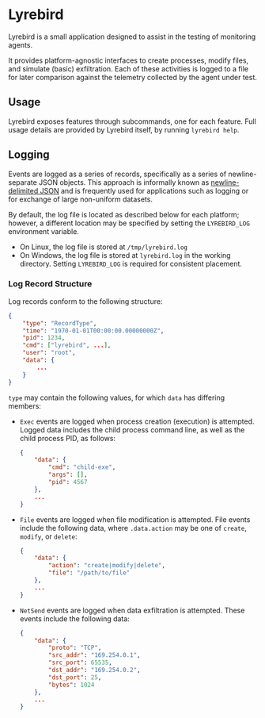 Lyrebird
========

Lyrebird is a small application designed to assist in the testing of
monitoring agents.

It provides platform-agnostic interfaces to create processes, modify
files, and simulate (basic) exfiltration. Each of these activities is
logged to a file for later comparison against the telemetry collected
by the agent under test.

## Usage

Lyrebird exposes features through subcommands, one for each feature.
Full usage details are provided by Lyrebird itself, by running
`lyrebird help`.

## Logging

Events are logged as a series of records, specifically as a series of
newline-separate JSON objects. This approach is informally known as
[newline-delimited JSON](http://ndjson.org/) and is frequently used
for applications such as logging or for exchange of large non-uniform
datasets.

By default, the log file is located as described below for each
platform; however, a different location may be specified by setting
the `LYREBIRD_LOG` environment variable.

- On Linux, the log file is stored at `/tmp/lyrebird.log`
- On Windows, the log file is stored at `lyrebird.log` in the working
  directory. Setting `LYREBIRD_LOG` is required for consistent
  placement.

### Log Record Structure

Log records conform to the following structure:

```json
{
    "type": "RecordType",
    "time": "1970-01-01T00:00:00.00000000Z",
    "pid": 1234,
    "cmd": ["lyrebird", ...],
    "user": "root",
    "data": {
        ...
    }
}
```

`type` may contain the following values, for which `data` has
differing members:

- `Exec` events are logged when process creation (execution)
  is attempted. Logged data includes the child process command line,
  as well as the child process PID, as follows:
  ```json
  {
      "data": {
          "cmd": "child-exe",
          "args": [],
          "pid": 4567
      },
      ...
  }
  ```
  
- `File` events are logged when file modification is attempted. File
  events include the following data, where `.data.action` may be one
  of `create`, `modify`, or `delete`:
  ```json
  {
      "data": {
          "action": "create|modify|delete",
          "file": "/path/to/file"
      },
      ...
  }
  ```

- `NetSend` events are logged when data exfiltration is attempted.
  These events include the following data:
  ```json
  {
      "data": {
          "proto": "TCP",
          "src_addr": "169.254.0.1",
          "src_port": 65535,
          "dst_addr": "169.254.0.2",
          "dst_port": 25,
          "bytes": 1024
      },
      ...
  }
  ```

